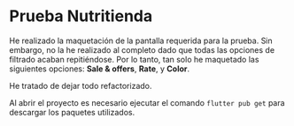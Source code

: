 # Prueba Nutritienda

He realizado la maquetación de la pantalla requerida para la prueba. Sin embargo, no la he realizado al completo dado que todas las opciones de filtrado acaban repitiéndose. Por lo tanto, tan solo he maquetado las siguientes opciones: **Sale & offers**, **Rate**, y **Color**.

He tratado de dejar todo refactorizado.

Al abrir el proyecto es necesario ejecutar el comando ```flutter pub get``` para descargar los paquetes utilizados.
